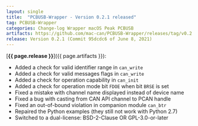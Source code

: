 ```yaml
---
layout: single
title:  "PCBUSB-Wrapper - Version 0.2.1 released"
tag: PCBUSB-Wrapper
categories: Change-log Wrapper macOS Peak PCBUSB
artifacts: https://github.com/mac-can/PCBUSB-Wrapper/releases/tag/v0.2.1
release: Version 0.2.1 (Commit 95dcdc6 of June 8, 2021)
---
```

[**{{ page.release }}**]({{ page.artifacts }}):

- Added a check for valid identifier range in `can_write`
- Added a check for valid messages flags in `can_write`
- Added a check for operation capability in `can_init`
- Added a check for operation mode bit `FDOE` when bit `BRSE` is set
- Fixed a mistake with channel name displayed instead of device name
- Fixed a bug with casting from CAN API channel to PCAN handle
- Fixed an out-of-bound violation in companion module `can_btr`
- Repaired the Python examples (they still not work with Python 2.7)
- Switched to a dual-license: BSD-2-Clause OR GPL-3.0-or-later
